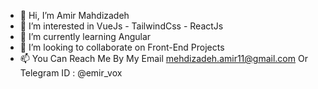 - 👋 Hi, I’m Amir Mahdizadeh
- 👀 I’m interested in VueJs - TailwindCss - ReactJs
- 🌱 I’m currently learning Angular
- 💞️ I’m looking to collaborate on Front-End Projects
- 📫 You Can Reach Me By My Email mehdizadeh.amir11@gmail.com Or Telegram ID : @emir_vox

<!---
mahdizadehamir/mahdizadehamir is a ✨ special ✨ repository because its `README.md` (this file) appears on your GitHub profile.
You can click the Preview link to take a look at your changes.
--->
